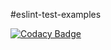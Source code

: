 #eslint-test-examples

[![Codacy Badge](https://api.codacy.com/project/badge/Grade/a1ed1e017b474eae86d2068ea10c23ad)](https://app.codacy.com/gh/troubleshoot-codacy/eslint-test-examples?utm_source=github.com&utm_medium=referral&utm_content=troubleshoot-codacy/eslint-test-examples&utm_campaign=Badge_Grade)
